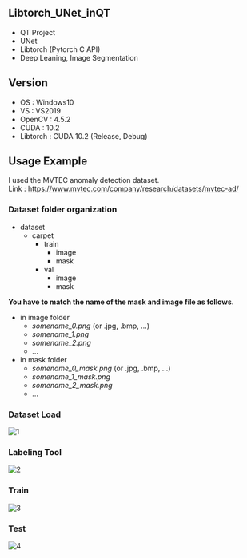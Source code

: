## Libtorch_UNet_inQT
+ QT Project
+ UNet
+ Libtorch (Pytorch C API)
+ Deep Leaning, Image Segmentation

## Version
+ OS : Windows10
+ VS : VS2019
+ OpenCV : 4.5.2
+ CUDA : 10.2
+ Libtorch : CUDA 10.2 (Release, Debug)

## Usage Example
I used the MVTEC anomaly detection dataset.  
Link : https://www.mvtec.com/company/research/datasets/mvtec-ad/

### Dataset folder organization
+ dataset
  + carpet
    + train
      + image
      + mask
    + val
      + image
      + mask

__You have to match the name of the mask and image file as follows.__  
+ in image folder
  + *somename_0.png* (or .jpg, .bmp, ...)  
  + *somename_1.png* 
  + *somename_2.png* 
  + ...
+ in mask folder
  + *somename_0_mask.png* (or .jpg, .bmp, ...)  
  + *somename_1_mask.png* 
  + *somename_2_mask.png* 
  + ...

### Dataset Load
![1](https://user-images.githubusercontent.com/20108771/131289808-b283d1de-ebe2-46a5-b887-f513fe75559d.png)


### Labeling Tool
![2](https://user-images.githubusercontent.com/20108771/131289821-066e0071-f010-48fd-ba0b-34e12e57ac52.png)


### Train
![3](https://user-images.githubusercontent.com/20108771/131289840-a9c1bea5-0ccd-4d41-b52e-4a3db2d44078.png)


### Test
![4](https://user-images.githubusercontent.com/20108771/131289850-4039c739-f859-4a22-9a5f-c0dd8c510138.png)


